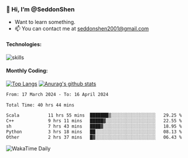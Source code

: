 ### 👋 Hi, I’m @SeddonShen
- Want to learn something.
- 📫 You can contact me at seddonshen2001@gmail.com

#### Technologies:

![skills](https://skillicons.dev/icons?i=scala,js,html,css,bootstrap,jquery,c,cpp,cloudflare,django,docker,flask,git,github,githubactions,linux,latex,mysql,nodejs,ps,php,pr,py,raspberrypi,redis,unreal,v,vscode,vue,bash)

#### Monthly Coding:
[![Top Langs](https://github-readme-stats.vercel.app/api/top-langs?username=seddonshen&show_icons=true&locale=en&layout=compact&hide=html&langs_count=8)](https://github.com/SeddonShen/)
[![Anurag's github stats](https://github-readme-stats.vercel.app/api?username=SeddonShen&count_private=true&show_icons=true)](https://github.com/anuraghazra/github-readme-stats)
<!--START_SECTION:waka-->

```txt
From: 17 March 2024 - To: 16 April 2024

Total Time: 40 hrs 44 mins

Scala           11 hrs 55 mins  ███████▒░░░░░░░░░░░░░░░░░   29.25 %
C++             9 hrs 11 mins   █████▓░░░░░░░░░░░░░░░░░░░   22.55 %
sh              7 hrs 43 mins   ████▓░░░░░░░░░░░░░░░░░░░░   18.95 %
Python          3 hrs 18 mins   ██░░░░░░░░░░░░░░░░░░░░░░░   08.13 %
Other           2 hrs 37 mins   █▓░░░░░░░░░░░░░░░░░░░░░░░   06.43 %
```

<!--END_SECTION:waka-->

![WakaTime Daily](https://wakatime.com/share/@seddon2001/61a7e342-5f12-4fea-bf92-1fac161e97d6.svg)
<!---
SeddonShen/SeddonShen is a ✨ special ✨ repository because its `README.md` (this file) appears on your GitHub profile.
You can click the Preview link to take a look at your changes.
--->
